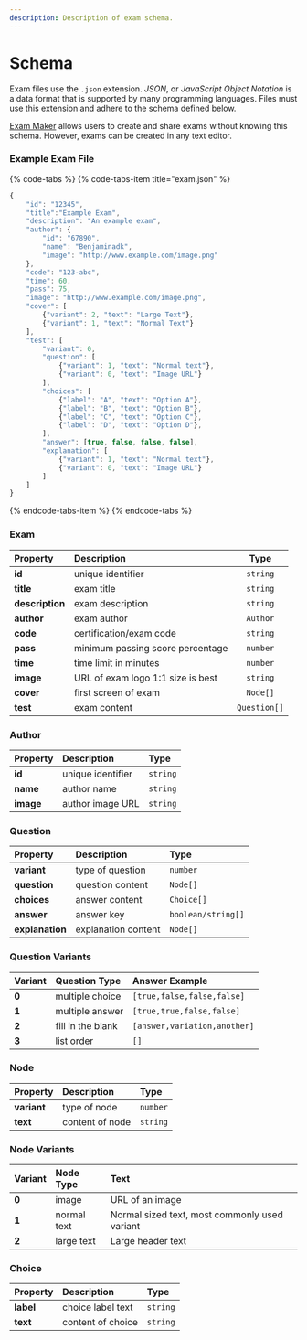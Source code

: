 ```yaml
---
description: Description of exam schema.
---
```


# Schema

Exam files use the `.json` extension. _JSON_, or _JavaScript Object Notation_ is a data format that is supported by many programming languages. Files must use this extension and adhere to the schema defined below.

[Exam Maker](https://exam-maker.herokuapp.com/) allows users to create and share exams without knowing this schema. However, exams can be created in any text editor.

### Example Exam File

{% code-tabs %}
{% code-tabs-item title="exam.json" %}
```javascript
{
    "id": "12345",
    "title":"Example Exam",
    "description": "An example exam",
    "author": {
        "id": "67890",
        "name": "Benjaminadk",
        "image": "http://www.example.com/image.png"
    },
    "code": "123-abc",
    "time": 60,
    "pass": 75,
    "image": "http://www.example.com/image.png",
    "cover": [
        {"variant": 2, "text": "Large Text"},
        {"variant": 1, "text": "Normal Text"}
    ],
    "test": [
        "variant": 0,
        "question": [
            {"variant": 1, "text": "Normal text"},
            {"variant": 0, "text": "Image URL"}
        ],
        "choices": [
            {"label": "A", "text": "Option A"},
            {"label": "B", "text": "Option B"},
            {"label": "C", "text": "Option C"},
            {"label": "D", "text": "Option D"},
        ],
        "answer": [true, false, false, false],
        "explanation": [
            {"variant": 1, "text": "Normal text"},
            {"variant": 0, "text": "Image URL"}
        ]
    ]
}
```
{% endcode-tabs-item %}
{% endcode-tabs %}



### Exam

| Property | Description | Type |
| :--- | :--- | :---: |
| **id** | unique identifier | `string` |
| **title** | exam title | `string` |
| **description** | exam description | `string` |
| **author** | exam author | `Author` |
| **code** | certification/exam code | `string` |
| **pass** | minimum passing score percentage | `number`  |
| **time** | time limit in minutes | `number` |
| **image** | URL of exam logo 1:1 size is best | `string` |
| **cover** | first screen of exam | `Node[]` |
| **test** | exam content | `Question[]` |

#### 

### Author

| Property | Description | Type |
| :--- | :--- | :--- |
| **id** | unique identifier | `string` |
| **name** | author name | `string` |
| **image** | author image URL | `string` |

#### 

### Question

| Property | Description | Type |
| :--- | :--- | :--- |
| **variant** | type of question  | `number` |
| **question** | question content | `Node[]` |
| **choices** | answer content | `Choice[]` |
| **answer** | answer key | `boolean/string[]` |
| **explanation** | explanation content | `Node[]` |



### Question Variants

| Variant | Question Type | Answer Example |
| :--- | :--- | :--- |
| **0** | multiple choice | `[true,false,false,false]` |
| **1** | multiple answer | `[true,true,false,false]` |
| **2** | fill in the blank | `[answer,variation,another]` |
| **3** | list order | `[]` |



### Node

| Property | Description | Type |
| :--- | :--- | :--- |
| **variant** | type of node | `number` |
| **text** | content of node | `string` |



### Node Variants

| Variant | Node Type | Text  |
| :--- | :--- | :--- |
| **0** | image | URL of an image |
| **1** | normal text | Normal sized text, most commonly used variant |
| **2** | large text | Large header text |



### Choice

| Property | Description | Type |
| :--- | :--- | :--- |
| **label** | choice label text | `string` |
| **text** | content of choice | `string` |

